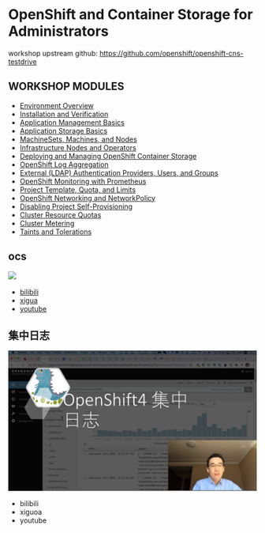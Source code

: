 # OpenShift and Container Storage for Administrators

workshop upstream github: 
https://github.com/openshift/openshift-cns-testdrive


## WORKSHOP MODULES

- [Environment Overview](https://1drv.ms/b/s!AqLmU5b8zhHEo0sRBCH5BMaZddhi?e=KEudMv)
- [Installation and Verification](https://1drv.ms/b/s!AqLmU5b8zhHEo0wqS3v9yTSoklce?e=pQYdyU)
- [Application Management Basics](https://1drv.ms/b/s!AqLmU5b8zhHEo009M1dtOK0jjxdF?e=IjteVg)
- [Application Storage Basics](https://1drv.ms/b/s!AqLmU5b8zhHEo05w6aqcqsFj_kLi?e=vUcPbL)
- [MachineSets, Machines, and Nodes](https://1drv.ms/b/s!AqLmU5b8zhHEo09Atba1-eE6uVNL?e=ibXzyT)
- [Infrastructure Nodes and Operators](https://1drv.ms/b/s!AqLmU5b8zhHEo0wqS3v9yTSoklce?e=oUbqDA)
- [Deploying and Managing OpenShift Container Storage](https://1drv.ms/b/s!AqLmU5b8zhHEo1GVX4TQfnsXwdsG?e=YaOWod)
- [OpenShift Log Aggregation](https://1drv.ms/b/s!AqLmU5b8zhHEo1I_-Mb3Jt6ayMVe?e=AB8QQJ)
- [External (LDAP) Authentication Providers, Users, and Groups](https://1drv.ms/b/s!AqLmU5b8zhHEo1NIj7lEctuhyDKE?e=d5yt0w)
- [OpenShift Monitoring with Prometheus](https://1drv.ms/b/s!AqLmU5b8zhHEo1SAeYG1yZtBxoC0?e=iNCUQj)
- [Project Template, Quota, and Limits](https://1drv.ms/b/s!AqLmU5b8zhHEo1Xcm6-ZJBlFpThB?e=EXgqJM)
- [OpenShift Networking and NetworkPolicy](https://1drv.ms/b/s!AqLmU5b8zhHEo1bOfjTiirI_WSI4?e=o42hIP)
- [Disabling Project Self-Provisioning](https://1drv.ms/b/s!AqLmU5b8zhHEo1cXtp9n45kxGyJh?e=GGz6UB)
- [Cluster Resource Quotas](https://1drv.ms/b/s!AqLmU5b8zhHEo1hqTna_NJ5iVYCL?e=jo6zxm)
- [Cluster Metering](https://1drv.ms/b/s!AqLmU5b8zhHEo1mtc9lSRdzwp0uQ?e=1QD43U)
- [Taints and Tolerations](https://1drv.ms/b/s!AqLmU5b8zhHEo1pb5Czs_S8_pM5b?e=tN1uwZ)

## ocs

[<img src="https://raw.githubusercontent.com/wangzheng422/docker_env/dev/redhat/ocp4/4.5/imgs/2020-09-17-14-34-10.png" width="600">](https://www.bilibili.com/video/BV1Ta4y1j7Bk/)

- [bilibili](https://www.bilibili.com/video/BV1Ta4y1j7Bk/)
- [xigua](https://www.ixigua.com/6873344400114582030)
- [youtube](https://www.youtube.com/watch?v=BQ46mIkDZjo)

## 集中日志

![](imgs/2020-09-22-15-17-20.png)

- bilibili
- xiguoa
- youtube
